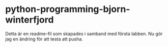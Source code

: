 # python-programming-bjorn-winterfjord

Detta är en readme-fil som skapades i samband med första labben.
Nu gör jag en ändring för att testa att pusha.

